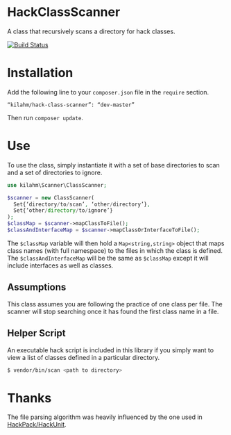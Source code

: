 HackClassScanner
================

A class that recursively scans a directory for hack classes.

[![Build Status](https://travis-ci.org/kilahm/HackClassScanner.svg)](https://travis-ci.org/kilahm/HackClassScanner)

Installation
===========
Add the following line to your `composer.json` file in the `require` section.

```
“kilahm/hack-class-scanner”: “dev-master”
```

Then run `composer update`.

Use
===

To use the class, simply instantiate it with a set of base directories to scan and a set of directories to ignore.

```php
use kilahm\Scanner\ClassScanner;

$scanner = new ClassScanner(
  Set{‘directory/to/scan’, ‘other/directory’},
  Set{‘other/directory/to/ignore’}
);
$classMap = $scanner->mapClassToFile();
$classAndInterfaceMap = $scanner->mapClassOrInterfaceToFile();
```

The `$classMap` variable will then hold a `Map<string,string>` object that maps class names (with full namespace) to the files in which the class is defined.
The `$classAndInterfaceMap` will be the same as `$classMap` except it will include interfaces as well as classes.

## Assumptions

This class assumes you are following the practice of one class per file.  The scanner will stop searching once it has found the first class name in a file.

## Helper Script

An executable hack script is included in this library if you simply want to view a list of classes defined in a particular directory.

```bash
$ vendor/bin/scan <path to directory>
```

Thanks
======

The file parsing algorithm was heavily influenced by the one used in [HackPack/HackUnit](https://github.com/HackPack/HackUnit).
